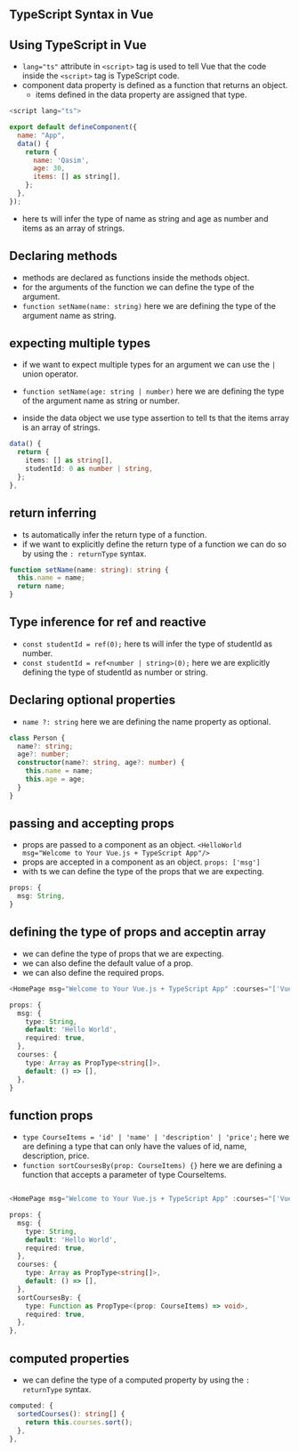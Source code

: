 ## TypeScript Syntax in Vue

## Using TypeScript in Vue

- `lang="ts"` attribute in `<script>` tag is used to tell Vue that the code inside the `<script>` tag is TypeScript code.
- component data property is defined as a function that returns an object.
  - items defined in the data property are assigned that type.

```js
<script lang="ts">

export default defineComponent({
  name: "App",
  data() {
    return {
      name: 'Qasim',
      age: 30,
      items: [] as string[],
    };
  },
});

```

- here ts will infer the type of name as string and age as number and items as an array of strings.

## Declaring methods

- methods are declared as functions inside the methods object.
- for the arguments of the function we can define the type of the argument.
- `function setName(name: string)` here we are defining the type of the argument name as string.

## expecting multiple types

- if we want to expect multiple types for an argument we can use the `|` union operator.

- `function setName(age: string | number)` here we are defining the type of the argument name as string or number.

- inside the data object we use type assertion to tell ts that the items array is an array of strings.

```TypeScript
data() {
  return {
    items: [] as string[],
    studentId: 0 as number | string,
  };
},
```

## return inferring

- ts automatically infer the return type of a function.
- if we want to explicitly define the return type of a function we can do so by using the `: returnType` syntax.

```TypeScript
function setName(name: string): string {
  this.name = name;
  return name;
}
```

## Type inference for ref and reactive

- `const studentId = ref(0);` here ts will infer the type of studentId as number.
- `const studentId = ref<number | string>(0);` here we are explicitly defining the type of studentId as number or string.

## Declaring optional properties

- `name ?: string` here we are defining the name property as optional.

```TypeScript
class Person {
  name?: string;
  age?: number;
  constructor(name?: string, age?: number) {
    this.name = name;
    this.age = age;
  }
}
```

## passing and accepting props

- props are passed to a component as an object. `<HelloWorld msg="Welcome to Your Vue.js + TypeScript App"/>`
- props are accepted in a component as an object. `props: ['msg']`
- with ts we can define the type of the props that we are expecting.

```TypeScript
props: {
  msg: String,
}
```

## defining the type of props and acceptin array

- we can define the type of props that we are expecting.
- we can also define the default value of a prop.
- we can also define the required props.

```TypeScript
<HomePage msg="Welcome to Your Vue.js + TypeScript App" :courses="['Vue', 'React', 'Angular']" />

props: {
  msg: {
    type: String,
    default: 'Hello World',
    required: true,
  },
  courses: {
    type: Array as PropType<string[]>,
    default: () => [],
  },
}
```

## function props

- `type CourseItems = 'id' | 'name' | 'description' | 'price';` here we are defining a type that can only have the values of id, name, description, price.
- `function sortCoursesBy(prop: CourseItems) {}` here we are defining a function that accepts a parameter of type CourseItems.

```TypeScript

<HomePage msg="Welcome to Your Vue.js + TypeScript App" :courses="['Vue', 'React', 'Angular']" :sortCoursesBy="sortCoursesBy" />

props: {
  msg: {
    type: String,
    default: 'Hello World',
    required: true,
  },
  courses: {
    type: Array as PropType<string[]>,
    default: () => [],
  },
  sortCoursesBy: {
    type: Function as PropType<(prop: CourseItems) => void>,
    required: true,
  },
},
```

## computed properties

- we can define the type of a computed property by using the `: returnType` syntax.

```TypeScript
computed: {
  sortedCourses(): string[] {
    return this.courses.sort();
  },
},
```
